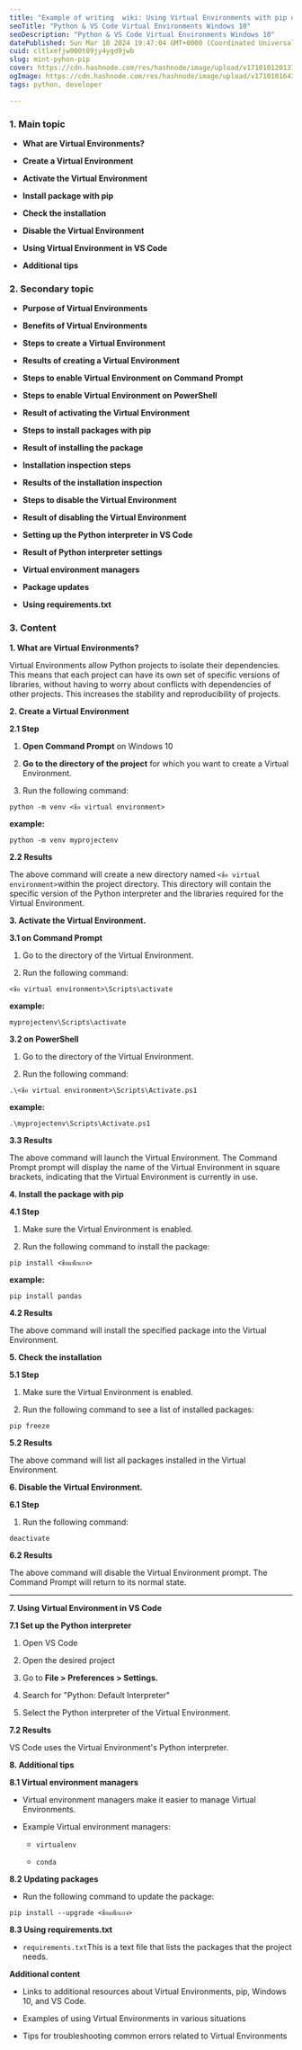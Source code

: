 ```yaml
---
title: "Example of writing  wiki: Using Virtual Environments with pip on Windows 10 and VS Code(English)"
seoTitle: "Python & VS Code Virtual Environments Windows 10"
seoDescription: "Python & VS Code Virtual Environments Windows 10"
datePublished: Sun Mar 10 2024 19:47:04 GMT+0000 (Coordinated Universal Time)
cuid: cltlxefjw000t09jy4ygd9jwb
slug: mint-pyhon-pip
cover: https://cdn.hashnode.com/res/hashnode/image/upload/v1710101201378/a8560080-6777-4674-be93-c2bd8b2a9684.png
ogImage: https://cdn.hashnode.com/res/hashnode/image/upload/v1710101643148/9cc36e61-5728-4556-a8da-8852d6f8726a.png
tags: python, developer

---
```


### **1\. Main topic**

* **What are Virtual Environments?**
    
* **Create a Virtual Environment**
    
* **Activate the Virtual Environment**
    
* **Install package with pip**
    
* **Check the installation**
    
* **Disable the Virtual Environment**
    
* **Using Virtual Environment in VS Code**
    
* **Additional tips**
    

### **2\. Secondary topic**

* **Purpose of Virtual Environments**
    
* **Benefits of Virtual Environments**
    
* **Steps to create a Virtual Environment**
    
* **Results of creating a Virtual Environment**
    
* **Steps to enable Virtual Environment on Command Prompt**
    
* **Steps to enable Virtual Environment on PowerShell**
    
* **Result of activating the Virtual Environment**
    
* **Steps to install packages with pip**
    
* **Result of installing the package**
    
* **Installation inspection steps**
    
* **Results of the installation inspection**
    
* **Steps to disable the Virtual Environment**
    
* **Result of disabling the Virtual Environment**
    
* **Setting up the Python interpreter in VS Code**
    
* **Result of Python interpreter settings**
    
* **Virtual environment managers**
    
* **Package updates**
    
* **Using requirements.txt**
    

### **3\. Content**

**1\. What are Virtual Environments?**

Virtual Environments allow Python projects to isolate their dependencies. This means that each project can have its own set of specific versions of libraries, without having to worry about conflicts with dependencies of other projects. This increases the stability and reproducibility of projects.

**2\. Create a Virtual Environment**

**2.1 Step**

1. **Open Command Prompt** on Windows 10
    
2. **Go to the directory of the project** for which you want to create a Virtual Environment.
    
3. Run the following command:
    

```plaintext
python -m venv <ชื่อ virtual environment>
```

**example:**

```plaintext
python -m venv myprojectenv
```

**2.2 Results**

The above command will create a new directory named `<ชื่อ virtual environment>`within the project directory. This directory will contain the specific version of the Python interpreter and the libraries required for the Virtual Environment.

**3\. Activate the Virtual Environment.**

**3.1 on Command Prompt**

1. Go to the directory of the Virtual Environment.
    
2. Run the following command:
    

```plaintext
<ชื่อ virtual environment>\Scripts\activate
```

**example:**

```plaintext
myprojectenv\Scripts\activate
```

**3.2 on PowerShell**

1. Go to the directory of the Virtual Environment.
    
2. Run the following command:
    

```plaintext
.\<ชื่อ virtual environment>\Scripts\Activate.ps1
```

**example:**

```plaintext
.\myprojectenv\Scripts\Activate.ps1
```

**3.3 Results**

The above command will launch the Virtual Environment. The Command Prompt prompt will display the name of the Virtual Environment in square brackets, indicating that the Virtual Environment is currently in use.

**4\. Install the package with pip**

**4.1 Step**

1. Make sure the Virtual Environment is enabled.
    
2. Run the following command to install the package:
    

```plaintext
pip install <ชื่อแพ็กเกจ>
```

**example:**

```plaintext
pip install pandas
```

**4.2 Results**

The above command will install the specified package into the Virtual Environment.

**5\. Check the installation**

**5.1 Step**

1. Make sure the Virtual Environment is enabled.
    
2. Run the following command to see a list of installed packages:
    

```plaintext
pip freeze
```

**5.2 Results**

The above command will list all packages installed in the Virtual Environment.

**6\. Disable the Virtual Environment.**

**6.1 Step**

1. Run the following command:
    

```plaintext
deactivate
```

**6.2 Results**

The above command will disable the Virtual Environment prompt. The Command Prompt will return to its normal state.

---

**7\. Using Virtual Environment in VS Code**

**7.1 Set up the Python interpreter**

1. Open VS Code
    
2. Open the desired project
    
3. Go to **File &gt; Preferences &gt; Settings.**
    
4. Search for "Python: Default Interpreter"
    
5. Select the Python interpreter of the Virtual Environment.
    

**7.2 Results**

VS Code uses the Virtual Environment's Python interpreter.

**8\. Additional tips**

**8.1 Virtual environment managers**

* Virtual environment managers make it easier to manage Virtual Environments.
    
* Example Virtual environment managers:
    
    * `virtualenv`
        
    * `conda`
        

**8.2 Updating packages**

* Run the following command to update the package:
    

```plaintext
pip install --upgrade <ชื่อแพ็กเกจ>
```

**8.3 Using requirements.txt**

* `requirements.txt`This is a text file that lists the packages that the project needs.
    

**Additional content**

* Links to additional resources about Virtual Environments, pip, Windows 10, and VS Code.
    
* Examples of using Virtual Environments in various situations
    
* Tips for troubleshooting common errors related to Virtual Environments